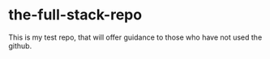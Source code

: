 # the-full-stack-repo

This is my test repo, that will offer guidance to those who have not used the github.
